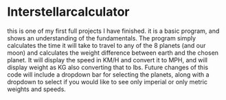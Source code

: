 # Interstellarcalculator
this is one of my first full projects I have finished. it is a basic program, and shows an understanding of the fundamentals.
The program simply calculates the time it will take to travel to any of the 8 planets (and our moon) and calculates the weight difference between earth and the chosen planet. It will display the speed in KM/H and convert it to MPH, and will display weight as KG also converting that to lbs. 
Future changes of this code will include a dropdown bar for selecting the planets, along with a dropdown to select if you would like to see only imperial or only metric weights and speeds. 